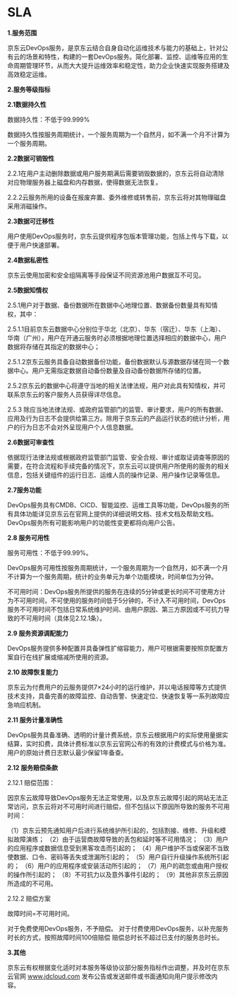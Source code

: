 # SLA


**1.服务范围**

京东云DevOps服务，是京东云结合自身自动化运维技术与能力的基础上，针对公有云的场景和特性，构建的一套DevOps服务。简化部署、监控、运维等应用的生命周期管理环节，从而大大提升运维效率和稳定性，助力企业快速实现服务搭建及高效稳定运维。


**2.服务等级指标**

**2.1数据持久性**

数据持久性：不低于99.999%

数据持久性按服务周期统计，一个服务周期为一个自然月，如不满一个月不计算为一个服务周期。

**2.2数据可销毁性**

2.2.1在用户主动删除数据或用户服务期满后需要销毁数据的，京东云将自动清除对应物理服务器上磁盘和内存数据，使得数据无法恢复。

2.2.2云服务所用的设备在报废弃置、委外维修或转售前，京东云将对其物理磁盘采用消磁操作。

**2.3数据可迁移性**

用户使用DevOps服务时，京东云提供程序包版本管理功能，包括上传与下载，以便于用户快速部署。

**2.4数据私密性**

京东云使用加密和安全组隔离等手段保证不同资源池用户数据互不可见。

**2.5数据知情权**

2.5.1用户对于数据、备份数据所在数据中心地理位置、数据备份数量具有知情权，其中：

2.5.1.1目前京东云数据中心分别位于华北（北京）、华东（宿迁）、华东（上海）、华南（广州），用户在开通云服务时必须根据地理位置选择相应的数据中心，用户数据将存储在其指定的数据中心；

2.5.1.2京东云服务具备自动数据备份功能，备份数据默认与源数据存储在同一个数据中心。用户无需指定数据自动备份数量及自动备份数据所存储的位置。

2.5.2京东云的数据中心将遵守当地的相关法律法规，用户对此具有知情权，并可联系京东云的客户服务人员获得详尽信息。

2.5.3 除应当地法律法规、或政府监管部门的监管、审计要求，用户的所有数据、应用及行为日志不会提供给第三方。除用于京东云的产品运行状态的统计分析，用户的行为日志不会对外呈现用户个人信息数据。

**2.6数据可审查性**

依据现行法律法规或根据政府监管部门监管、安全合规、审计或取证调查等原因的需要，在符合流程和手续完备的情况下，京东云可以提供用户所使用的服务的相关信息，包括关键组件的运行日志、运维人员的操作记录、用户操作记录等信息。

**2.7服务功能**

DevOps服务具有CMDB、CICD、智能监控、运维工具等功能，DevOps服务的所有具体功能详见京东云在官网上提供的详细说明文档、技术文档及帮助文档。DevOps服务所有可能影响用户的功能性变更都将向用户公告。

**2.8 服务可用性**

服务可用性：不低于99.99%。

DevOps服务可用性按服务周期统计，一个服务周期为一个自然月，如不满一个月不计算为一个服务周期，统计的业务单元为单个功能模块，时间单位为分钟。

不可用时间：DevOps服务所提供的服务在连续的5分钟或更长时间不可使用方计为不可用时间，不可使用的服务时间低于5分钟的，不计入不可用时间，DevOps服务不可用时间不包括日常系统维护时间、由用户原因、第三方原因或不可抗力导致的不可用时间（具体见2.12.1条）。

**2.9 服务资源调配能力**

DevOps服务提供多种配置并具备弹性扩缩容能力，用户可根据需要按照京配置方案自行在线扩展或缩减所使用的资源。

**2.10 故障恢复能力**

京东云为付费用户的云服务提供7×24小时的运行维护，并以电话报障等方式提供技术支持，具备完善的故障监控、自动告警、快速定位、快速恢复等一系列故障应急响应机制。

**2.11 服务计量准确性**

DevOps服务具备准确、透明的计量计费系统，京东云根据用户的实际使用量据实结算，实时扣费，具体计费标准以京东云官网公布的有效的计费模式与价格为准。用户的原始计费日志默认最少保留1年备查。

**2.12 服务赔偿条款**

2.12.1 赔偿范围：

因京东云故障导致DevOps服务无法正常使用，以及京东云故障引起的网站无法正常访问，京东云将对不可用时间进行赔偿，但不包括以下原因所导致的服务不可用时间：

（1）京东云预先通知用户后进行系统维护所引起的，包括割接、维修、升级和模拟故障演练；
（2）由于运营商故障导致的丢包和延时等不可用情况；
（3）用户的应用程序或数据信息受到黑客攻击而引起的；
（4）用户维护不当或保密不当致使数据、口令、密码等丢失或泄漏所引起的；
（5）用户自行升级操作系统所引起的；
（6）用户的应用程序或安装活动所引起的；
（7）用户的疏忽或由用户授权的操作所引起的；
（8）不可抗力以及意外事件引起的；
（9）其他非京东云原因所造成的不可用。

2.12.2 赔偿方案

故障时间=不可用时间。

对于免费使用DevOps服务，不予赔偿。
对于付费使用DevOps服务，以补充服务时长的方式，按照故障时间100倍赔偿
赔偿总时长不超过已支付的服务总时长。



**3.其他**

京东云有权根据变化适时对本服务等级协议部分服务指标作出调整，并及时在京东云官网 www.jdcloud.com 发布公告或发送邮件或书面通知向用户提示修改内容。



